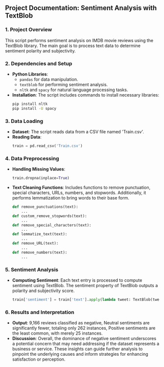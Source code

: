 ## Project Documentation: Sentiment Analysis with TextBlob

### 1. Project Overview
This script performs sentiment analysis on IMDB movie reviews using the TextBlob library. The main goal is to process text data to determine sentiment polarity and subjectivity.

### 2. Dependencies and Setup
- **Python Libraries**:
  - `pandas` for data manipulation.
  - `textblob` for performing sentiment analysis.
  - `nltk` and `spacy` for natural language processing tasks.
- **Installation**:
  The script includes commands to install necessary libraries:
  ```bash
  pip install nltk
  pip install -U spacy
  ```

### 3. Data Loading
- **Dataset**: The script reads data from a CSV file named 'Train.csv'.
- **Reading Data**:
  ```python
  train = pd.read_csv('Train.csv')
  ```

### 4. Data Preprocessing
- **Handling Missing Values**:
  ```python
  train.dropna(inplace=True)
  ```
- **Text Cleaning Functions**:
  Includes functions to remove punctuation, special characters, URLs, numbers, and stopwords. Additionally, it performs lemmatization to bring words to their base form.
  ```python
  def remove_punctuations(text):
      ...
  def custom_remove_stopwords(text):
      ...
  def remove_special_characters(text):
      ...
  def lemmatize_text(text):
      ...
  def remove_URL(text):
      ...
  def remove_numbers(text):
      ...
  ```

### 5. Sentiment Analysis
- **Computing Sentiment**:
  Each text entry is processed to compute sentiment using TextBlob. The sentiment property of TextBlob outputs a polarity and subjectivity score.
  ```python
  train['sentiment'] = train['text'].apply(lambda tweet: TextBlob(tweet).sentiment)
  ```

### 6. Results and Interpretation
- **Output**: 9,166 reviews classified as negative, Neutral sentiments are significantly fewer, totaling only 262 instances, Positive sentiments are the least common, with merely 25 instances.
- **Discussion**: Overall, the dominance of negative sentiment underscores a potential concern that may need addressing if the dataset represents a business or service. These insights can guide further analysis to pinpoint the underlying causes and inform strategies for enhancing satisfaction or perception.
